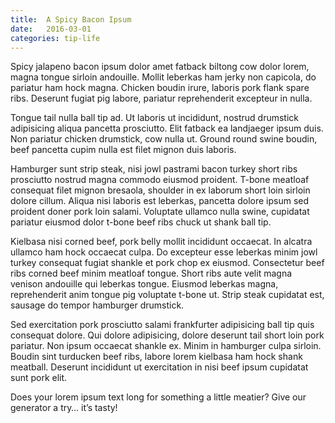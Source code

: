 ```yaml
---
title:  A Spicy Bacon Ipsum
date:   2016-03-01
categories: tip-life
---
```


Spicy jalapeno bacon ipsum dolor amet fatback biltong cow dolor lorem, magna tongue sirloin andouille. Mollit leberkas ham jerky non capicola, do pariatur ham hock magna. Chicken boudin irure, laboris pork flank spare ribs. Deserunt fugiat pig labore, pariatur reprehenderit excepteur in nulla.
<!--more-->
Tongue tail nulla ball tip ad. Ut laboris ut incididunt, nostrud drumstick adipisicing aliqua pancetta prosciutto. Elit fatback ea landjaeger ipsum duis. Non pariatur chicken drumstick, cow nulla ut. Ground round swine boudin, beef pancetta cupim nulla est filet mignon duis laboris.

Hamburger sunt strip steak, nisi jowl pastrami bacon turkey short ribs prosciutto nostrud magna commodo eiusmod proident. T-bone meatloaf consequat filet mignon bresaola, shoulder in ex laborum short loin sirloin dolore cillum. Aliqua nisi laboris est leberkas, pancetta dolore ipsum sed proident doner pork loin salami. Voluptate ullamco nulla swine, cupidatat pariatur eiusmod dolor t-bone beef ribs chuck ut shank ball tip.

Kielbasa nisi corned beef, pork belly mollit incididunt occaecat. In alcatra ullamco ham hock occaecat culpa. Do excepteur esse leberkas minim jowl turkey consequat fugiat shankle et pork chop ex eiusmod. Consectetur beef ribs corned beef minim meatloaf tongue. Short ribs aute velit magna venison andouille qui leberkas tongue. Eiusmod leberkas magna, reprehenderit anim tongue pig voluptate t-bone ut. Strip steak cupidatat est, sausage do tempor hamburger drumstick.

Sed exercitation pork prosciutto salami frankfurter adipisicing ball tip quis consequat dolore. Qui dolore adipisicing, dolore deserunt tail short loin pork pariatur. Non ipsum occaecat shankle ex. Minim in hamburger culpa sirloin. Boudin sint turducken beef ribs, labore lorem kielbasa ham hock shank meatball. Deserunt incididunt ut exercitation in nisi beef ipsum cupidatat sunt pork elit.

Does your lorem ipsum text long for something a little meatier? Give our generator a try… it’s tasty!
